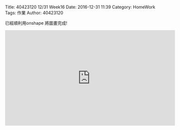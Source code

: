 Title: 40423120 12/31 Week16
Date: 2016-12-31 11:39
Category: HomeWork
Tags: 作業
Author: 40423120

<!-- PELICAN_END_SUMMARY -->
已經順利用onshape 將圖畫完成!

<iframe width="560" height="315" src="https://www.youtube.com/embed/4B1kb0FIPTY" frameborder="0" allowfullscreen></iframe>

